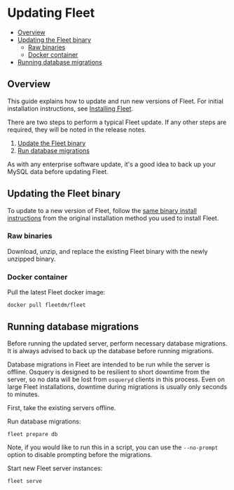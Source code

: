 # Updating Fleet
- [Overview](#overview)
- [Updating the Fleet binary](#updating-the-fleet-binary)
  - [Raw binaries](#raw-binaries)
  - [Docker container](#docker-container)
- [Running database migrations](#running-database-migrations)

## Overview

This guide explains how to update and run new versions of Fleet. For initial installation instructions, see [Installing Fleet](../02-Deploying/01-Installation.md).

There are two steps to perform a typical Fleet update. If any other steps are required, they will be noted in the release notes.

1. [Update the Fleet binary](#updating-the-fleet-binary)
2. [Run database migrations](#running-database-migrations)

As with any enterprise software update, it's a good idea to back up your MySQL data before updating Fleet.

## Updating the Fleet binary

To update to a new version of Fleet, follow the [same binary install instructions](../02-Deploying/01-Installation.md) from the original installation method you used to install Fleet.

### Raw binaries

Download, unzip, and replace the existing Fleet binary with the newly unzipped binary.

### Docker container

Pull the latest Fleet docker image:

```
docker pull fleetdm/fleet
```

## Running database migrations

Before running the updated server, perform necessary database migrations. It is always advised to back up the database before running migrations.

Database migrations in Fleet are intended to be run while the server is offline. Osquery is designed to be resilient to short downtime from the server, so no data will be lost from `osqueryd` clients in this process. Even on large Fleet installations, downtime during migrations is usually only seconds to minutes.

First, take the existing servers offline.

Run database migrations:

```
fleet prepare db
```

Note, if you would like to run this in a script, you can use the `--no-prompt` option to disable prompting before the migrations.

Start new Fleet server instances:

```
fleet serve
```
